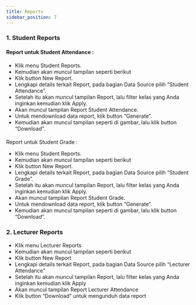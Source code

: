 ```yaml
---
title: Reports
sidebar_position: 7
---
```

### 1. Student Reports

#### **Report untuk Student Attendance :**

* Klik menu Student Reports.
* Kemudian akan muncul tampilan seperti berikut
* Klik button New Report.
* Lengkapi details terkait Report, pada bagian Data Source pilih “Student Attendance”.
* Setelah itu akan muncul tampilan Report, lalu filter kelas yang Anda inginkan kemudian klik Apply.
* Akan muncul tampilan Report Student Attendance.
* Untuk mendownload data report, klik button “Generate”.
* Kemudian akan muncul tampilan seperti di gambar, lalu klik button “Download”.

#### 
Report untuk Student Grade :

* Klik menu Student Reports.
* Kemudian akan muncul tampilan seperti berikut
* Klik button New Report.
* Lengkapi details terkait Report, pada bagian Data Source pilih “Student Grade”.
* Setelah itu akan muncul tampilan Report, lalu filter kelas yang Anda inginkan kemudian klik Apply.
* Akan muncul tampilan Report Student Grade.
* Untuk mendownload data report, klik button “Generate”.
* Kemudian akan muncul tampilan seperti di gambar, lalu klik button “Download”.



### 2. Lecturer Reports

* Klik menu Lecturer Reports
* Kemudian akan muncul tampilan seperti berikut
* Klik button New Report
* Lengkapi details terkait Report, pada bagian Data Source pilih “Lecturer Attendance”
* Setelah itu akan muncul tampilan Report, lalu filter kelas yang Anda inginkan kemudian klik Apply
* Akan muncul tampilan Report Lecturer Attendance
* Klik button “Download” untuk mengunduh data report
